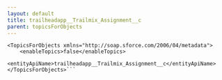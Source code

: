 ```yaml
---
layout: default
title: trailheadapp__Trailmix_Assignment__c
parent: topicsForObjects
---
```


```<?xml version="1.0" encoding="UTF-8"?>
<TopicsForObjects xmlns="http://soap.sforce.com/2006/04/metadata">
    <enableTopics>false</enableTopics>
    <entityApiName>trailheadapp__Trailmix_Assignment__c</entityApiName>
</TopicsForObjects>```
